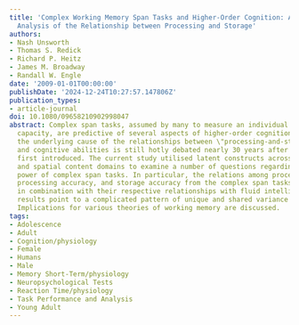 ```yaml
---
title: 'Complex Working Memory Span Tasks and Higher-Order Cognition: A Latent-Variable
  Analysis of the Relationship between Processing and Storage'
authors:
- Nash Unsworth
- Thomas S. Redick
- Richard P. Heitz
- James M. Broadway
- Randall W. Engle
date: '2009-01-01T00:00:00'
publishDate: '2024-12-24T10:27:57.147806Z'
publication_types:
- article-journal
doi: 10.1080/09658210902998047
abstract: Complex span tasks, assumed by many to measure an individual's working memory
  capacity, are predictive of several aspects of higher-order cognition. However,
  the underlying cause of the relationships between \"processing-and-storage\" tasks
  and cognitive abilities is still hotly debated nearly 30 years after the tasks were
  first introduced. The current study utilised latent constructs across verbal, numerical,
  and spatial content domains to examine a number of questions regarding the predictive
  power of complex span tasks. In particular, the relations among processing time,
  processing accuracy, and storage accuracy from the complex span tasks were examined,
  in combination with their respective relationships with fluid intelligence. The
  results point to a complicated pattern of unique and shared variance among the constructs.
  Implications for various theories of working memory are discussed.
tags:
- Adolescence
- Adult
- Cognition/physiology
- Female
- Humans
- Male
- Memory Short-Term/physiology
- Neuropsychological Tests
- Reaction Time/physiology
- Task Performance and Analysis
- Young Adult
---
```

